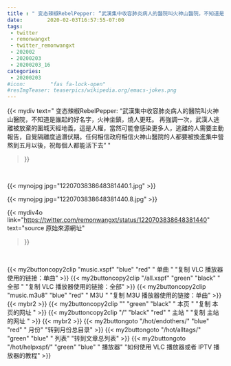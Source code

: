 ```yaml
---
title : " 变态辣椒RebelPepper: “武漢集中收容肺炎病人的醫院叫火神山醫院，不知道是誰起的好名字，火神坐鎮，燒人更旺。&#10;&#10;再強調一次，武漢人逃離被放棄的圍城天經地義，這是人權，當然可能會感染更多人，逃離的人需要主動報告，自覺隔離度過潛伏期。任何相信政府相信火神山醫院的人都要被換進集中營熬到五月以後，祝每個人都能活下去”  "
date:        2020-02-03T16:57:55-07:00
tags:
 - twitter
 - remonwangxt
 - twitter_remonwangxt
 - 202002
 - 20200203
 - 20200203_16
categories:
 - 20200203
#icon:        "fas fa-lock-open"
#resImgTeaser: teaserpics/wikipedia.org/emacs-jokes.png
---
```


{{< mydiv text=" 变态辣椒RebelPepper: “武漢集中收容肺炎病人的醫院叫火神山醫院，不知道是誰起的好名字，火神坐鎮，燒人更旺。&#10;&#10;再強調一次，武漢人逃離被放棄的圍城天經地義，這是人權，當然可能會感染更多人，逃離的人需要主動報告，自覺隔離度過潛伏期。任何相信政府相信火神山醫院的人都要被換進集中營熬到五月以後，祝每個人都能活下去”  "
>}}
<br>


 {{< mynojpg jpg="1220703838648381440.1.jpg" >}}<br> 

 {{< mynojpg jpg="1220703838648381440.8.jpg" >}}<br> 


{{< mydiv4o link="https://twitter.com/remonwangxt/status/1220703838648381440"
text="source 原始來源網址"
>}}


<br>



{{< my2buttoncopy2clip "music.xspf"        "blue"   "red"    " 单曲 "  "复制 VLC 播放器使用的链接：单曲" >}} {{< my2buttoncopy2clip "/all.xspf"         "green"  "black"  " 全部 "  "复制 VLC 播放器使用的链接：全部" >}} {{< my2buttoncopy2clip "music.m3u8"        "blue"   "red"    " M3U  "    "复制 M3U 播放器使用的链接：单曲" >}} {{< mybr2 >}} {{< my2buttoncopy2clip ""                  "green"  "black"  " 本页 "    "复制 本页的网址 " >}} {{< my2buttoncopy2clip "/"                 "black"  "red"    " 主站 "    "复制 主站的网址 " >}} {{< mybr2 >}} {{< my2buttongoto      "/hot/endothers/"   "blue"   "red"    " 月份"   "转到月份总目录" >}} {{< my2buttongoto      "/hot/alltags/"     "green"  "blue"   " 列表"   "转到文章总列表" >}} {{< my2buttongoto      "/hot/helpxspf/"    "green"  "blue"   " 播放器" "如何使用 VLC 播放器或者 IPTV 播放器的教程" >}} 
